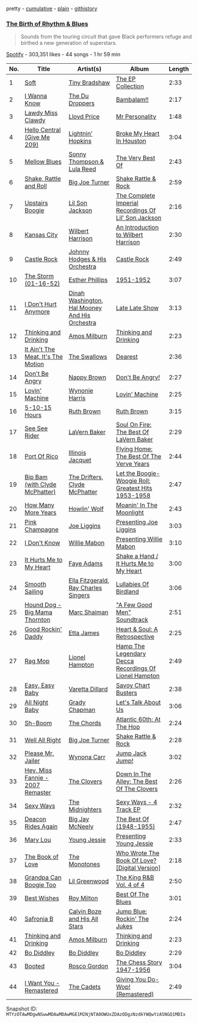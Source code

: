 pretty - [cumulative](/playlists/cumulative/37i9dQZF1DXaOWYud3Cg4V.md) - [plain](/playlists/plain/37i9dQZF1DXaOWYud3Cg4V) - [githistory](https://github.githistory.xyz/mackorone/spotify-playlist-archive/blob/main/playlists/plain/37i9dQZF1DXaOWYud3Cg4V)

### [The Birth of Rhythm & Blues](https://open.spotify.com/playlist/37i9dQZF1DXaOWYud3Cg4V)

> Sounds from the touring circuit that gave Black performers refuge and birthed a new generation of superstars.

[Spotify](https://open.spotify.com/user/spotify) - 303,351 likes - 44 songs - 1 hr 59 min

| No. | Title | Artist(s) | Album | Length |
|---|---|---|---|---|
| 1 | [Soft](https://open.spotify.com/track/5u87THoJXo4YgI7pxjwaqI) | [Tiny Bradshaw](https://open.spotify.com/artist/70sHURBVOq2rwWkmBpDxYa) | [The EP Collection](https://open.spotify.com/album/4wwPcZGpLPcXmm3O8GFNSb) | 2:33 |
| 2 | [I Wanna Know](https://open.spotify.com/track/3HhzA1yBJRUBKwFRTBjI0f) | [The Du Droppers](https://open.spotify.com/artist/409qREwneDD43Jr4dvzsB3) | [Bambalam!!](https://open.spotify.com/album/4a4QguTRGi1qfZ1O7FP6fY) | 2:17 |
| 3 | [Lawdy Miss Clawdy](https://open.spotify.com/track/7KfvtCQWRgFe83LT8qDPJe) | [Lloyd Price](https://open.spotify.com/artist/3iOE5ItEv5xr9fmKi7GNh2) | [Mr Personality](https://open.spotify.com/album/31zYrDzjDvnwd8G1icD0Ki) | 1:48 |
| 4 | [Hello Central \(Give Me 209\)](https://open.spotify.com/track/2IYUQE7kbDYF0ScZIp6pcO) | [Lightnin' Hopkins](https://open.spotify.com/artist/6EZzVXM2uDRPmnHWq9yPDE) | [Broke My Heart In Houston](https://open.spotify.com/album/0Hs6VdbuLE1rNduoA99kgw) | 3:04 |
| 5 | [Mellow Blues](https://open.spotify.com/track/3nMVDBVk9TF9JUUQFmgDFa) | [Sonny Thompson & Lula Reed](https://open.spotify.com/artist/2fmQwLfdowskywLBhgpqoT) | [The Very Best Of](https://open.spotify.com/album/33S3CxWxHd53RjpZrKyScP) | 2:43 |
| 6 | [Shake, Rattle and Roll](https://open.spotify.com/track/7aLoa1F3EoM8AeC6Ao1RKz) | [Big Joe Turner](https://open.spotify.com/artist/1DTgcOxytJHD8p17mhSgd7) | [Shake Rattle & Rock](https://open.spotify.com/album/3srwW4zf3HJcOItxUokJgI) | 2:59 |
| 7 | [Upstairs Boogie](https://open.spotify.com/track/3ls73k7OYdZByqr065gZS9) | [Lil Son Jackson](https://open.spotify.com/artist/4KfB5Ki4g9PuVqwFuckn0L) | [The Complete Imperial Recordings Of Lil' Son Jackson](https://open.spotify.com/album/3ZOXOkucWOW0uoqrjU9tJu) | 2:16 |
| 8 | [Kansas City](https://open.spotify.com/track/4GvyP7CnBJEV2t7L7vOkjw) | [Wilbert Harrison](https://open.spotify.com/artist/7rETVFaF9VOFPmmzsY3kO6) | [An Introduction to Wilbert Harrison](https://open.spotify.com/album/1Y1TBAbgOzreTno3UasaQX) | 2:30 |
| 9 | [Castle Rock](https://open.spotify.com/track/1fiVhiSdp7mCu4RKwjPrcN) | [Johnny Hodges & His Orchestra](https://open.spotify.com/artist/586u2f7H540oCefUIazflT) | [Castle Rock](https://open.spotify.com/album/4hMfnrM2BPDK9SHSUAcK3Q) | 2:49 |
| 10 | [The Storm \(01\-16\-52\)](https://open.spotify.com/track/5ulCLAV5XwfdzrQj53xDyT) | [Esther Phillips](https://open.spotify.com/artist/0WZ7IgzdjPvwFdjDjjuZm7) | [1951\-1952](https://open.spotify.com/album/6AaRMC4imsC881iTr1DCX2) | 3:07 |
| 11 | [I Don't Hurt Anymore](https://open.spotify.com/track/46bCPNzRmwxbdcyv8YYauN) | [Dinah Washington](https://open.spotify.com/artist/32LHRiof0sa4taYew9i3Fa), [Hal Mooney And His Orchestra](https://open.spotify.com/artist/47ybDT1ZbixVpHfk1CWGzA) | [Late Late Show](https://open.spotify.com/album/2tGHaMOCIXDlyoyBXHv87o) | 3:13 |
| 12 | [Thinking and Drinking](https://open.spotify.com/track/6L5RA7cLhoDF5Gx7HjTJJ4) | [Amos Milburn](https://open.spotify.com/artist/3uZRvkqeNHKLMFQrJBaUCX) | [Thinking and Drinking](https://open.spotify.com/album/4Zp4CAXhvAQiHDj4JkiYlW) | 2:23 |
| 13 | [It Ain't The Meat, It's The Motion](https://open.spotify.com/track/5DowgjLju7riW4EXaZfdTZ) | [The Swallows](https://open.spotify.com/artist/2KL7KDeEPo4rOiM94NaWrq) | [Dearest](https://open.spotify.com/album/4AmBFaXqeJYiS3bMKbVnRX) | 2:36 |
| 14 | [Don't Be Angry](https://open.spotify.com/track/5EsIiqZ3FoOzuP5xZSeZVY) | [Nappy Brown](https://open.spotify.com/artist/7oR6vQt8KT2ZWUpC65jTha) | [Don't Be Angry!](https://open.spotify.com/album/1osQILjanYqyjUaCLeW5ZY) | 2:27 |
| 15 | [Lovin' Machine](https://open.spotify.com/track/3UV8u4aqSU60xR4l7wYzYX) | [Wynonie Harris](https://open.spotify.com/artist/4Imc3wiT22cuynvQNpXcVn) | [Lovin' Machine](https://open.spotify.com/album/4oHzoB06yfTbggLGro4Oxo) | 2:25 |
| 16 | [5\-10\-15 Hours](https://open.spotify.com/track/0w20j6tOA22U8Q8brOysGK) | [Ruth Brown](https://open.spotify.com/artist/4EYVgfZJ8wKXWmIvCx3gOY) | [Ruth Brown](https://open.spotify.com/album/1k5uQeczqciJ3kOcETQvAI) | 3:15 |
| 17 | [See See Rider](https://open.spotify.com/track/0HsYttDxOv3neiw3L0wimY) | [LaVern Baker](https://open.spotify.com/artist/0V6zo2mJw9FdwWLClKC9yw) | [Soul On Fire: The Best Of LaVern Baker](https://open.spotify.com/album/656bjmiiDmAKjaC9U5HXbh) | 2:29 |
| 18 | [Port Of Rico](https://open.spotify.com/track/25wcxxmSx7jlpkQTgqpojg) | [Illinois Jacquet](https://open.spotify.com/artist/6HzzZqLS76PGbKaw6dIMHZ) | [Flying Home: The Best Of The Verve Years](https://open.spotify.com/album/5ELln9eZPCEhKfMrB3SbS8) | 2:44 |
| 19 | [Bip Bam \(with Clyde McPhatter\)](https://open.spotify.com/track/3U7ZZvQMprdLea0cD3QEKX) | [The Drifters](https://open.spotify.com/artist/1FqqOl9itIUpXr4jZPIVoT), [Clyde McPhatter](https://open.spotify.com/artist/4WL6MC4jDW7w7K9hfc4MVS) | [Let the Boogie\-Woogie Roll: Greatest Hits 1953\-1958](https://open.spotify.com/album/3kn3zuGVSTkIeFKYnPgI7B) | 2:47 |
| 20 | [How Many More Years](https://open.spotify.com/track/0MkINaEoNBJfG9G6ewd4xM) | [Howlin' Wolf](https://open.spotify.com/artist/0Wxy5Qka8BN9crcFkiAxSR) | [Moanin' In The Moonlight](https://open.spotify.com/album/76MT4lqzC1oSvSYnHHjMam) | 2:43 |
| 21 | [Pink Champagne](https://open.spotify.com/track/720ucZYHzfmoHxge37h8Pk) | [Joe Liggins](https://open.spotify.com/artist/5csKyypxXUXTNBUGuCrsoV) | [Presenting Joe Liggins](https://open.spotify.com/album/3hszd9c8nejbnEIDwCwo3n) | 3:03 |
| 22 | [I Don't Know](https://open.spotify.com/track/7J8g9n29cAxSlLxeHrKCLI) | [Willie Mabon](https://open.spotify.com/artist/7rmHrwuyVuFNIvikHchsQn) | [Presenting Willie Mabon](https://open.spotify.com/album/2Y3IduVxiiyB9cxhFthGim) | 3:10 |
| 23 | [It Hurts Me to My Heart](https://open.spotify.com/track/5zlYphxm4NbQLdwjmdedqP) | [Faye Adams](https://open.spotify.com/artist/1bx4W3T0zPKzmsrRTvquWV) | [Shake a Hand / It Hurts Me to My Heart](https://open.spotify.com/album/6EJmbWQA8saJygAAslAUVE) | 3:00 |
| 24 | [Smooth Sailing](https://open.spotify.com/track/6vubuLvaXL1bO4hQbAzG2E) | [Ella Fitzgerald](https://open.spotify.com/artist/5V0MlUE1Bft0mbLlND7FJz), [Ray Charles Singers](https://open.spotify.com/artist/716xTLDou3FHSi9mXOMU1Z) | [Lullabies Of Birdland](https://open.spotify.com/album/44zUpA9KsYPplGV7HZmE8K) | 3:06 |
| 25 | [Hound Dog \- Big Mama Thornton](https://open.spotify.com/track/1D2Rry5X9rQefHiAgjDyzH) | [Marc Shaiman](https://open.spotify.com/artist/4A5NGno1SttXk4vB4SLGHo) | ["A Few Good Men" Soundtrack](https://open.spotify.com/album/427yEXDJIEwSyecqczfbLu) | 2:51 |
| 26 | [Good Rockin' Daddy](https://open.spotify.com/track/2tVssyr73lk9hNQr5z7iAD) | [Etta James](https://open.spotify.com/artist/0iOVhN3tnSvgDbcg25JoJb) | [Heart & Soul: A Retrospective](https://open.spotify.com/album/6s1DWmUCmFjzD09SRdnfVH) | 2:25 |
| 27 | [Rag Mop](https://open.spotify.com/track/5SOjgaven2icwH6GrRgzGL) | [Lionel Hampton](https://open.spotify.com/artist/2PjgZkwAEk7UTin4jP6HLP) | [Hamp The Legendary Decca Recordings Of Lionel Hampton](https://open.spotify.com/album/4u5Gz5gglo9hj5G47NffQA) | 2:49 |
| 28 | [Easy, Easy Baby](https://open.spotify.com/track/2s6pzL98avAtHxH5GaqII2) | [Varetta Dillard](https://open.spotify.com/artist/39AMDMPl2TPIIylBZX8P3O) | [Savoy Chart Busters](https://open.spotify.com/album/1ya7hsBLid444IDo6kK2Fb) | 2:38 |
| 29 | [All Night Baby](https://open.spotify.com/track/4YVi8h35Add8ui2QBgKJbj) | [Grady Chapman](https://open.spotify.com/artist/4jc5lAVFca2RBUH1sg3OdB) | [Let's Talk About Us](https://open.spotify.com/album/2E60I7exSolMxb8svu9I29) | 3:06 |
| 30 | [Sh\-Boom](https://open.spotify.com/track/5TiUTAPurormiQX9gE0CAQ) | [The Chords](https://open.spotify.com/artist/2iSZ41LUUYVcz5At9Xuz7T) | [Atlantic 60th: At The Hop](https://open.spotify.com/album/6LFNpN228ffJyxBHQx1a9H) | 2:24 |
| 31 | [Well All Right](https://open.spotify.com/track/2Sr6cn0EoafyV5brhrOEda) | [Big Joe Turner](https://open.spotify.com/artist/1DTgcOxytJHD8p17mhSgd7) | [Shake Rattle & Rock](https://open.spotify.com/album/3srwW4zf3HJcOItxUokJgI) | 2:28 |
| 32 | [Please Mr\. Jailer](https://open.spotify.com/track/26HKyKKbVrfbEgeR4dDsea) | [Wynona Carr](https://open.spotify.com/artist/0v6JkAzkEJ6lCw6hAVs5VP) | [Jump Jack Jump!](https://open.spotify.com/album/7xAQpANaShSbcAUfPs39ci) | 3:02 |
| 33 | [Hey, Miss Fannie \- 2007 Remaster](https://open.spotify.com/track/0TVLbglfKuQ5WtAFFa06HI) | [The Clovers](https://open.spotify.com/artist/0ckkj0a9CvIJr4h84B0OlN) | [Down In The Alley: The Best Of The Clovers](https://open.spotify.com/album/39FLNjOqur5u3WbvsoFg6S) | 2:26 |
| 34 | [Sexy Ways](https://open.spotify.com/track/2rPldGkXgTyfehH8uRss0k) | [The Midnighters](https://open.spotify.com/artist/5IMmgN6diakOaeFp8ydvDu) | [Sexy Ways \- 4 Track EP](https://open.spotify.com/album/0YTiWX0LrfxXDfyBJnW5E3) | 2:32 |
| 35 | [Deacon Rides Again](https://open.spotify.com/track/6VT0pyPchEgvAQeCfMVB2m) | [Big Jay McNeely](https://open.spotify.com/artist/5K3FOIJ4gEZlPaJJpqaXmm) | [The Best Of \(1948\-1955\)](https://open.spotify.com/album/4hPy6XBw8d7WtgDA3WKwUf) | 2:47 |
| 36 | [Mary Lou](https://open.spotify.com/track/3w6T243eOhuXv6dfasQcoe) | [Young Jessie](https://open.spotify.com/artist/1sTrSq571Q88nMlONdgtth) | [Presenting Young Jessie](https://open.spotify.com/album/53YwQ42xC9PmrqBHgQOilc) | 2:33 |
| 37 | [The Book of Love](https://open.spotify.com/track/1N131UBLlYAUJNVpHOfEc1) | [The Monotones](https://open.spotify.com/artist/39aV9if9R4QuPZxrJsxc9a) | [Who Wrote The Book Of Love? \[Digital Version\]](https://open.spotify.com/album/2Bpr0LzFjdDjBHKsT9JxOV) | 2:18 |
| 38 | [Grandpa Can Boogie Too](https://open.spotify.com/track/0YiYXAmMqmLQgaJsMQkWgp) | [Lil Greenwood](https://open.spotify.com/artist/1RHzjHTL6ssV7dQPZ4HoYB) | [The King R&B Vol\. 4 of 4](https://open.spotify.com/album/6NsKZppxFo3ESq1JhrFYit) | 2:50 |
| 39 | [Best Wishes](https://open.spotify.com/track/6fG9YAjxpQXbUyz4tENFzN) | [Roy Milton](https://open.spotify.com/artist/02tMtF5FVucqAJW2TQB9ig) | [Best Of The Blues](https://open.spotify.com/album/7krDrZMLilqYK5ieEVOrpl) | 3:01 |
| 40 | [Safronia B](https://open.spotify.com/track/27kwBNU1VWNRPjFxvz8EOt) | [Calvin Boze and His All Stars](https://open.spotify.com/artist/4eoLuYkFKv9tETDJoVMgQM) | [Jump Blue: Rockin' The Jukes](https://open.spotify.com/album/5IYJY3LB4L1HDrgaA895kk) | 2:24 |
| 41 | [Thinking and Drinking](https://open.spotify.com/track/6L5RA7cLhoDF5Gx7HjTJJ4) | [Amos Milburn](https://open.spotify.com/artist/3uZRvkqeNHKLMFQrJBaUCX) | [Thinking and Drinking](https://open.spotify.com/album/4Zp4CAXhvAQiHDj4JkiYlW) | 2:23 |
| 42 | [Bo Diddley](https://open.spotify.com/track/2R7uUQ0Dehu80gsOcydQC9) | [Bo Diddley](https://open.spotify.com/artist/2bmixwMZXlkl2sbIbOfviq) | [Bo Diddley](https://open.spotify.com/album/1cbtDEwxCjMhglb49OgNBR) | 2:29 |
| 43 | [Booted](https://open.spotify.com/track/3mKwsHWqKv7mzVpZZwPsPH) | [Rosco Gordon](https://open.spotify.com/artist/35SkZMI5CPiCude4FW45O9) | [The Chess Story 1947\-1956](https://open.spotify.com/album/33Ow1zrnDZND0gJFibphEf) | 3:04 |
| 44 | [I Want You \- Remastered](https://open.spotify.com/track/4DJHfD8qXvko3yGNCAOH9A) | [The Cadets](https://open.spotify.com/artist/6kGIQDvdaEyZBA3aUyRHIO) | [Giving You Do\-Wop! \(Remastered\)](https://open.spotify.com/album/4Bs215DPmboswx7jMnuaDm) | 2:49 |

Snapshot ID: `MTYzOTAwMDgwNSwwMDAwMDAwMGE1M2NjNTA0OWUxZDAzODgzNzdkYWQwYzA5NGQ1MDIx`
